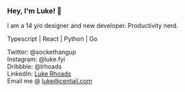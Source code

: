 ### Hey, I'm Luke! 👋

I am a 14 y/o designer and new developer. Productivity nerd. 

Typescript | React | Python | Go 

Twitter: @sockethangup <br>
Instagram: @luke.fyi <br>
Dribbble: @lrhoads <br>
LinkedIn: <a href="https://www.linkedin.com/in/luke-rhoads-283198190/">Luke Rhoads</a> <br>
Email me @ luke@centail.com
